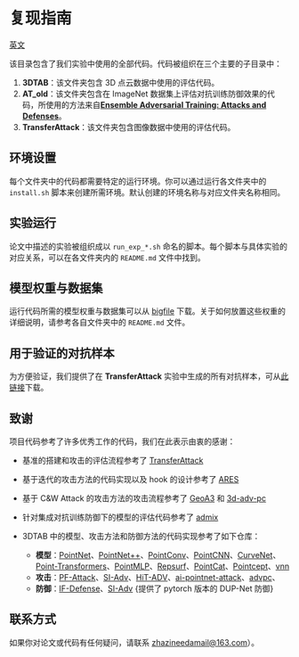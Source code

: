 # 复现指南

[英文](https://github.com/the-full/OPS/blob/main/README.md)

该目录包含了我们实验中使用的全部代码。代码被组织在三个主要的子目录中：

1. **3DTAB**：该文件夹包含 3D 点云数据中使用的评估代码。
2. **AT_old**：该文件夹包含在 ImageNet 数据集上评估对抗训练防御效果的代码，所使用的方法来自[**Ensemble Adversarial Training: Attacks and Defenses**](https://arxiv.org/abs/1705.07204)。
3. **TransferAttack**：该文件夹包含图像数据中使用的评估代码。

## 环境设置

每个文件夹中的代码都需要特定的运行环境。你可以通过运行各文件夹中的 `install.sh` 脚本来创建所需环境。默认创建的环境名称与对应文件夹名称相同。

## 实验运行

论文中描述的实验被组织成以 `run_exp_*.sh` 命名的脚本。每个脚本与具体实验的对应关系，可以在各文件夹内的 `README.md` 文件中找到。

## 模型权重与数据集

运行代码所需的模型权重与数据集可以从 [bigfile](https://drive.google.com/file/d/1-npsCNCYf3j_URhTqQSnnWMjMRirkg8U/view?usp=drive_link) 下载。关于如何放置这些权重的详细说明，请参考各自文件夹中的 `README.md` 文件。

## 用于验证的对抗样本

为方便验证，我们提供了在 **TransferAttack** 实验中生成的所有对抗样本，可从[此链接](https://drive.google.com/file/d/1lImziwWRpRF5IU5dFNV3fh2ZSKmz7m38/view?usp=drive_link)下载。

## 致谢

项目代码参考了许多优秀工作的代码，我们在此表示由衷的感谢：

- 基准的搭建和攻击的评估流程参考了 [TransferAttack](https://github.com/Trustworthy-AI-Group/TransferAttack)
- 基于迭代的攻击方法的代码实现以及 hook 的设计参考了 [ARES](https://github.com/thu-ml/ares)
- 基于 C&W Attack 的攻击方法的攻击流程参考了 [GeoA3](https://github.com/Gorilla-Lab-SCUT/GeoA3) 和 [3d-adv-pc](https://github.com/xiangchong1/3d-adv-pc)
- 针对集成对抗训练防御下的模型的评估代码参考了 [admix](https://github.com/JHL-HUST/Admix)

- 3DTAB 中的模型、攻击方法和防御方法的代码实现参考了如下仓库：

    - **模型**：[PointNet](https://github.com/fxia22/pointnet.pytorch)、[PointNet++](https://github.com/yanx27/Pointnet_Pointnet2_pytorch)、[PointConv](https://github.com/DylanWusee/pointconv_pytorch.git)、[PointCNN](https://github.com/hxdengBerkeley/PointCNN.Pytorch)、[CurveNet](https://github.com/tiangexiang/CurveNet.git)、[Point-Transformers](https://github.com/qq456cvb/Point-Transformers.git)、[PointMLP](https://github.com/ma-xu/pointMLP-pytorch.git)、[Repsurf](https://github.com/hancyran/RepSurf.git)、[PointCat](https://github.com/shikiw/PointCAT)、[Pointcept](https://github.com/Pointcept/Pointcept)、[vnn](https://github.com/FlyingGiraffe/vnn)
    - **攻击**：[PF-Attack](https://github.com/HeBangYan/PF-Attack)、[SI-Adv](https://github.com/shikiw/SI-Adv.git)、[HiT-ADV](https://github.com/TRLou/HiT-ADV.git)、[ai-pointnet-attack](https://github.com/jinyier/ai_pointnet_attack.git)、[advpc](https://github.com/ajhamdi/AdvPC.git)、
    - **防御**：[IF-Defense](https://github.com/Wuziyi616/IF-Defense.git)、[SI-Adv](https://github.com/shikiw/SI-Adv.git) {提供了 pytorch 版本的 DUP-Net 防御}

## 联系方式

如果你对论文或代码有任何疑问，请联系 [zhazineedamail@163.com](mailto:zhazineedamail@163.com)）。
